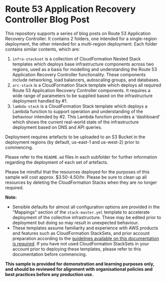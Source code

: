 # Route 53 Application Recovery Controller Blog Post

This repository supports a series of blog posts on Route 53 Application Recovery Controller.  It contains 2 folders, one intended for a single-region deployment, the other intended for a multi-region deployment.  Each folder contains similar contents, which are:
1. `infra-stackset` is a collection of CloudFormation Nested Stack templates which deploys base infrastructure components across two regions, used as a basis for modelling and understanding the Route 53 Application Recovery Controller functionality.  These components include networking, load balancers, autoscaling groups, and databases.
1. `arc-stack` is a CloudFormation Stack template which deploys all required Route 53 Application Recovery Controller components.  It requires a wide range of parameters to be supplied based on the infrastructure deployment handled by #1.
1. `lambda-stack` is a CloudFormation Stack template which deploys a Lambda function to support operation and understanding of the behaviour intended by #2.  This Lambda function provides a 'dashboard' which shows the current real-world state of the infrastructure deployment based on DNS and API queries.  

Deployment requires artefacts to be uploaded to an S3 Bucket in the deployment regions (by default, us-east-1 and us-west-2) prior to commencing.

Please refer to the `README.md` files in each subfolder for further information regarding the deployment of each set of artefacts.

Please be mindful that the resources deployed for the purposes of this sample will cost approx. $3.50-4.50/hr.  Please be sure to clean up all resources by deleting the CloudFormation Stacks when they are no longer required.

**Note:**
* Sensible defaults for almost all configuration options are provided in the "Mappings" section of the `stack-master.yml` template to accelerate deployment of the collective infrastructure. These may be edited prior to deployment but doing so may result in unexpected behaviour.
* These templates assume familiarity and experience with AWS products and features such as CloudFormation StackSets, and prior account preparation according to the [guidelines available on this documentation is required](https://docs.aws.amazon.com/AWSCloudFormation/latest/UserGuide/stacksets-prereqs-self-managed.html).  If you have not used CloudFormation StackSets in your account prior to deploying these templates, please refer to this documentation before commencing.

**This sample is provided for demonstration and learning purposes only, and should be reviewed for alignment with organisational policies and best practices before any production use.**
